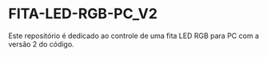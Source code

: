 # FITA-LED-RGB-PC_V2
Este repositório é dedicado ao controle de uma fita LED RGB para PC com a versão 2 do código. 
